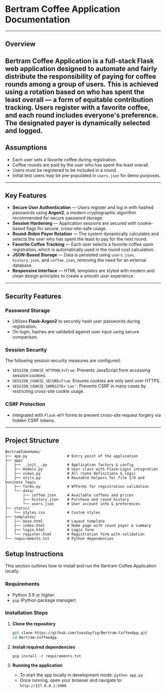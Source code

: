 # Bertram Coffee Application Documentation

---

## Overview

**Bertram Coffee Application** is a full-stack Flask web application designed to automate and fairly distribute the responsibility of paying for coffee rounds among a group of users. This is achieved using a rotation based on who has spent the least overall — a form of equitable contribution tracking. Users register with a favorite coffee, and each round includes everyone's preference. The designated payer is dynamically selected and logged.
---

## Assumptions
- Each user sets a favorite coffee during registration.
- Coffee rounds are paid by the user who has spent the least overall.
- Users must be registered to be included in a round.
- Initial test users may be pre-populated in `users.json` for demo purposes.

---

## Key Features

- **Secure User Authentication** — Users register and log in with hashed passwords using **Argon2**, a modern cryptographic algorithm recommended for secure password storage.
- **Session Hardening** — Application sessions are secured with cookie-based flags for secure, cross-site-safe usage.
- **Round-Robin Payer Rotation** — The system dynamically calculates and selects the user who has spent the least to pay for the next round.
- **Favorite Coffee Tracking** — Each user selects a favorite coffee upon registration, which is automatically used in the round cost calculation.
- **JSON-Based Storage** — Data is persisted using `users.json`, `history.json`, and `coffee.json`, removing the need for an external database.
- **Responsive Interface** — HTML templates are styled with modern and clean design principles to create a smooth user experience.

---

## Security Features

### Password Storage
- Utilizes **Flask-Argon2** to securely hash user passwords during registration.
- On login, hashes are validated against user input using secure comparison.

### Session Security
The following session security measures are configured:
- `SESSION_COOKIE_HTTPONLY=True`: Prevents JavaScript from accessing session cookies.
- `SESSION_COOKIE_SECURE=True`: Ensures cookies are only sent over HTTPS.
- `SESSION_COOKIE_SAMESITE='Lax'`: Prevents CSRF in many cases by restricting cross-site cookie usage.

### CSRF Protection
- Integrated with `Flask-WTF` forms to prevent cross-site request forgery via hidden CSRF tokens.

---

## Project Structure

```plaintext
BertramTakeHome/
├── app.py                  # Entry point of the application
├── app/
│   ├── __init__.py         # Application factory & config
│   ├── models.py           # User class with Flask-Login integration
│   ├── views.py            # All route definitions & logic
│   ├── utils.py            # Reusable helpers for file I/O and business logic
│   ├── forms.py            # WTForms for registration validation
│   └── data/
│       ├── coffee.json     # Available coffees and prices
│       ├── history.json    # Purchase and round history
│       └── users.json      # User account info & preferences
├── static/
│   └── styles.css          # Custom styles
├── templates/
│   ├── base.html           # Layout template
│   ├── index.html          # Home page with round payer & summary
│   ├── login.html          # Login form
│   └── register.html       # Registration form with validation
└── requirements.txt        # Python dependencies
```

## Setup Instructions

This section outlines how to install and run the Bertram Coffee Application locally.

### Requirements

- Python 3.9 or higher
- `pip` (Python package manager)

### Installation Steps

1. **Clone the repository**

   ```bash
   git clone https://github.com/tuesdayfig/Bertram-CoffeeApp.git
   cd Bertram-CoffeeApp
   ```

2. **Install required dependencies**

    ```pip install -r requirements.txt```

3. **Running the application**
    - To start the app locally in development mode:
    ```python app.py```
    - Once running, open your browser and navigate to:
    ```http://127.0.0.1:5000```
